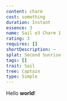 ```yaml
---
content: charm
cost: something
duration: Instant
essence: 3
name: Sail e3 Charm 1
rating: 3
requires: []
shortDescription: ~
splat: Second Sunrise
tags: []
trait: Sail
tree: Captain
type: Simple
---
```


Hello **world**!
